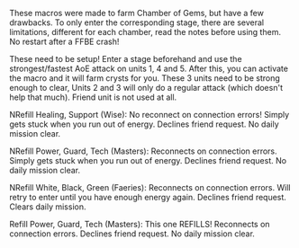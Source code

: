 These macros were made to farm Chamber of Gems, but have a few drawbacks. To only enter the corresponding stage, there are several limitations, different for each chamber, read the notes before using them. No restart after a FFBE crash!

These need to be setup! Enter a stage beforehand and use the strongest/fastest AoE attack on units 1, 4 and 5. After this, you can activate the macro and it will farm crysts for you. These 3 units need to be strong enough to clear, Units 2 and 3 will only do a regular attack (which doesn't help that much). Friend unit is not used at all.

NRefill Healing, Support (Wise): No reconnect on connection errors! Simply gets stuck when you run out of energy. Declines friend request. No daily mission clear.

NRefill Power, Guard, Tech (Masters): Reconnects on connection errors. Simply gets stuck when you run out of energy. Declines friend request. No daily mission clear.

NRefill White, Black, Green (Faeries): Reconnects on connection errors. Will retry to enter until you have enough energy again. Declines friend request. Clears daily mission.

Refill Power, Guard, Tech (Masters): This one REFILLS! Reconnects on connection errors. Declines friend request. No daily mission clear.